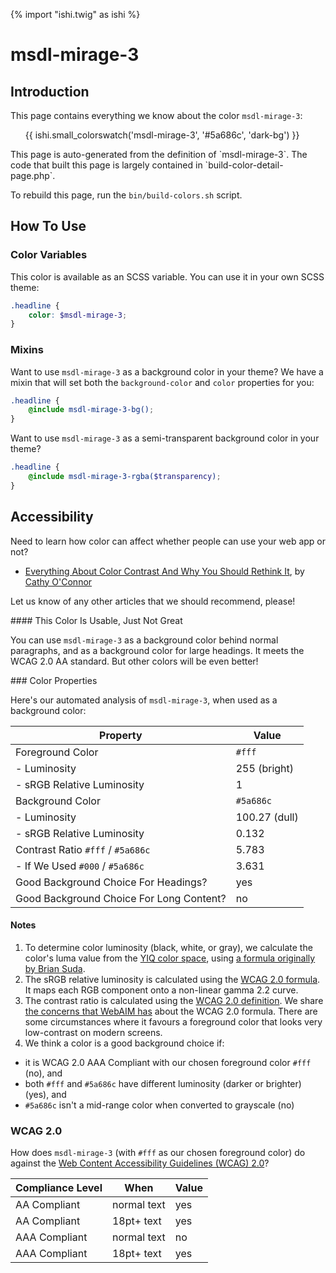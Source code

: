 {% import "ishi.twig" as ishi %}
# msdl-mirage-3

## Introduction

This page contains everything we know about the color `msdl-mirage-3`:

<div class="grid">
    <div class="cell">
        <div class="swatch">
            <ul>
                {{ ishi.small_colorswatch('msdl-mirage-3', '#5a686c', 'dark-bg') }}
            </ul>
        </div>
    </div>
</div>

<div class="callout attention" markdown="1">
This page is auto-generated from the definition of `msdl-mirage-3`. The code that built this page is largely contained in `build-color-detail-page.php`.

To rebuild this page, run the `bin/build-colors.sh` script.
</div>

## How To Use

### Color Variables

This color is available as an SCSS variable. You can use it in your own SCSS theme:

```scss
.headline {
    color: $msdl-mirage-3;
}
```

### Mixins

Want to use `msdl-mirage-3` as a background color in your theme? We have a mixin that will set both the `background-color` and `color` properties for you:

```scss
.headline {
    @include msdl-mirage-3-bg();
}
```

Want to use `msdl-mirage-3` as a semi-transparent background color in your theme?

```scss
.headline {
    @include msdl-mirage-3-rgba($transparency);
}
```

## Accessibility

Need to learn how color can affect whether people can use your web app or not?

* [Everything About Color Contrast And Why You Should Rethink It](https://www.smashingmagazine.com/2014/10/color-contrast-tips-and-tools-for-accessibility/), by [Cathy O'Connor](http://www.twitter.com/cagocon)

Let us know of any other articles that we should recommend, please!
<div class="callout warning" markdown="1">
#### This Color Is Usable, Just Not Great

You can use `msdl-mirage-3` as a background color behind normal paragraphs, and as a background color for large headings. It meets the WCAG 2.0 AA standard. But other colors will be even better!
</div>
### Color Properties

Here's our automated analysis of `msdl-mirage-3`, when used as a background color:

Property | Value
---------|------
Foreground Color | `#fff`
- Luminosity | 255 (bright)
- sRGB Relative Luminosity | 1
Background Color | `#5a686c`
- Luminosity | 100.27 (dull)
- sRGB Relative Luminosity | 0.132
Contrast Ratio `#fff` / `#5a686c` | 5.783
- If We Used `#000` / `#5a686c` | 3.631
Good Background Choice For Headings? | yes
Good Background Choice For Long Content? | no

#### Notes

1. To determine color luminosity (black, white, or gray), we calculate the color's luma value from the [YIQ color space](https://en.wikipedia.org/wiki/YIQ), using [a formula originally by Brian Suda](https://24ways.org/2010/calculating-color-contrast/).
1. The sRGB relative luminosity is calculated using the [WCAG 2.0 formula](https://www.w3.org/TR/WCAG20/#relativeluminancedef). It maps each RGB component onto a non-linear gamma 2.2 curve.
1. The contrast ratio is calculated using the [WCAG 2.0 definition](https://www.w3.org/TR/2008/REC-WCAG20-20081211/#contrast-ratiodef). We share [the concerns that WebAIM has](http://webaim.org/blog/wcag-2-1-feedback/) about the WCAG 2.0 formula. There are some circumstances where it favours a foreground color that looks very low-contrast on modern screens.
1. We think a color is a good background choice if:
  - it is WCAG 2.0 AAA Compliant with our chosen foreground color `#fff` (no), and
  - both `#fff` and `#5a686c` have different luminosity (darker or brighter) (yes), and
  - `#5a686c` isn't a mid-range color when converted to grayscale (no)

### WCAG 2.0

How does `msdl-mirage-3` (with `#fff` as our chosen foreground color) do against the [Web Content Accessibility Guidelines (WCAG) 2.0](https://www.w3.org/TR/WCAG20/)?

Compliance Level | When | Value
-----------------|------|------
AA Compliant | normal text | yes
AA Compliant | 18pt+ text | yes
AAA Compliant | normal text | no
AAA Compliant | 18pt+ text | yes